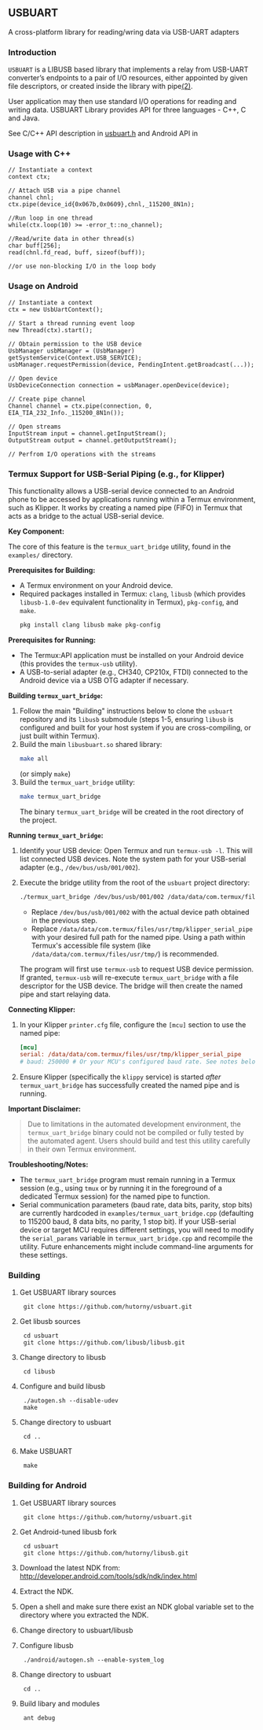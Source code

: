 ## USBUART
 A cross-platform library for reading/wring data via USB-UART adapters

### Introduction

`USBUART` is a LIBUSB based library that implements a relay from USB-UART 
converter’s endpoints to a pair of I/O resources, either appointed by given 
file descriptors, or created inside the library with pipe[(2)](http://linux.die.net/man/2/pipe).

User application may then use standard I/O operations for reading and writing data.
USBUART Library provides API for three languages - C++, C and Java.

See C/C++ API description in [usbuart.h](usbuart_8h.html) and Android API in 

### Usage with C++

	// Instantiate a context
	context ctx;
	
	// Attach USB via a pipe channel
	channel chnl;
	ctx.pipe(device_id{0x067b,0x0609},chnl,_115200_8N1n);
	
	//Run loop in one thread
	while(ctx.loop(10) >= -error_t::no_channel);
	
	//Read/write data in other thread(s)
	char buff[256];
	read(chnl.fd_read, buff, sizeof(buff));
	
	//or use non-blocking I/O in the loop body

### Usage on Android

	// Instantiate a context
	ctx = new UsbUartContext();
	
	// Start a thread running event loop 
	new Thread(ctx).start();
	
	// Obtain permission to the USB device
	UsbManager usbManager = (UsbManager) getSystemService(Context.USB_SERVICE);
	usbManager.requestPermission(device, PendingIntent.getBroadcast(...));
	
	// Open device
	UsbDeviceConnection connection = usbManager.openDevice(device);
	
	// Create pipe channel
	Channel channel = ctx.pipe(connection, 0, EIA_TIA_232_Info._115200_8N1n());
	
	// Open streams
	InputStream input = channel.getInputStream();	
	OutputStream output = channel.getOutputStream();	
	
	// Perfrom I/O operations with the streams

### Termux Support for USB-Serial Piping (e.g., for Klipper)

This functionality allows a USB-serial device connected to an Android phone to be accessed by applications running within a Termux environment, such as Klipper. It works by creating a named pipe (FIFO) in Termux that acts as a bridge to the actual USB-serial device.

**Key Component:**

The core of this feature is the `termux_uart_bridge` utility, found in the `examples/` directory.

**Prerequisites for Building:**

*   A Termux environment on your Android device.
*   Required packages installed in Termux: `clang`, `libusb` (which provides `libusb-1.0-dev` equivalent functionality in Termux), `pkg-config`, and `make`.
    ```bash
    pkg install clang libusb make pkg-config
    ```

**Prerequisites for Running:**

*   The Termux:API application must be installed on your Android device (this provides the `termux-usb` utility).
*   A USB-to-serial adapter (e.g., CH340, CP210x, FTDI) connected to the Android device via a USB OTG adapter if necessary.

**Building `termux_uart_bridge`:**

1.  Follow the main "Building" instructions below to clone the `usbuart` repository and its `libusb` submodule (steps 1-5, ensuring `libusb` is configured and built for your host system if you are cross-compiling, or just built within Termux).
2.  Build the main `libusbuart.so` shared library:
    ```bash
    make all 
    ```
    (or simply `make`)
3.  Build the `termux_uart_bridge` utility:
    ```bash
    make termux_uart_bridge
    ```
    The binary `termux_uart_bridge` will be created in the root directory of the project.

**Running `termux_uart_bridge`:**

1.  Identify your USB device: Open Termux and run `termux-usb -l`. This will list connected USB devices. Note the system path for your USB-serial adapter (e.g., `/dev/bus/usb/001/002`).
2.  Execute the bridge utility from the root of the `usbuart` project directory:
    ```bash
    ./termux_uart_bridge /dev/bus/usb/001/002 /data/data/com.termux/files/usr/tmp/klipper_serial_pipe
    ```
    *   Replace `/dev/bus/usb/001/002` with the actual device path obtained in the previous step.
    *   Replace `/data/data/com.termux/files/usr/tmp/klipper_serial_pipe` with your desired full path for the named pipe. Using a path within Termux's accessible file system (like `/data/data/com.termux/files/usr/tmp/`) is recommended.

    The program will first use `termux-usb` to request USB device permission. If granted, `termux-usb` will re-execute `termux_uart_bridge` with a file descriptor for the USB device. The bridge will then create the named pipe and start relaying data.

**Connecting Klipper:**

1.  In your Klipper `printer.cfg` file, configure the `[mcu]` section to use the named pipe:
    ```ini
    [mcu]
    serial: /data/data/com.termux/files/usr/tmp/klipper_serial_pipe
    # baud: 250000 # Or your MCU's configured baud rate. See notes below.
    ```
2.  Ensure Klipper (specifically the `klippy` service) is started *after* `termux_uart_bridge` has successfully created the named pipe and is running.

**Important Disclaimer:**

> Due to limitations in the automated development environment, the `termux_uart_bridge` binary could not be compiled or fully tested by the automated agent. Users should build and test this utility carefully in their own Termux environment.

**Troubleshooting/Notes:**

*   The `termux_uart_bridge` program must remain running in a Termux session (e.g., using `tmux` or by running it in the foreground of a dedicated Termux session) for the named pipe to function.
*   Serial communication parameters (baud rate, data bits, parity, stop bits) are currently hardcoded in `examples/termux_uart_bridge.cpp` (defaulting to 115200 baud, 8 data bits, no parity, 1 stop bit). If your USB-serial device or target MCU requires different settings, you will need to modify the `serial_params` variable in `termux_uart_bridge.cpp` and recompile the utility. Future enhancements might include command-line arguments for these settings.

### Building 

1. Get USBUART library sources

		git clone https://github.com/hutorny/usbuart.git

2. Get libusb sources

		cd usbuart
		git clone https://github.com/libusb/libusb.git

3. Change directory to libusb

		cd libusb

4. Configure and build libusb

		./autogen.sh --disable-udev
		make

5. Change directory to usbuart 

		cd ..

6. Make USBUART

		make

### Building for Android	

1. Get USBUART library sources

		git clone https://github.com/hutorny/usbuart.git

2. Get Android-tuned libusb fork 

		cd usbuart
		git clone https://github.com/hutorny/libusb.git

3. Download the latest NDK from:
   http://developer.android.com/tools/sdk/ndk/index.html

4. Extract the NDK.

5. Open a shell and make sure there exist an NDK global variable
   set to the directory where you extracted the NDK.

6. Change directory to usbuart/libusb

7. Configure libusb 

		./android/autogen.sh --enable-system_log

8. Change directory to usbuart

		cd ..

9. Build libary and modules 

		ant debug
